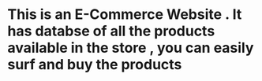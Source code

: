 # This is an E-Commerce Website . It has databse of all the products available in the store , you can easily surf and buy the products 
